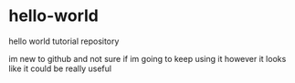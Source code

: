 # hello-world
hello world tutorial repository

im new to github and not sure if im going to keep using it
however it looks like it could be really useful
